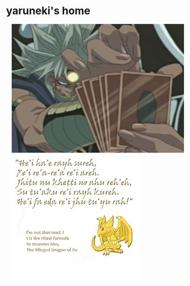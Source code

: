 # yaruneki's home

<img align="center" src="marik.gif" width="auto" height="350" style="padding: 0 15px;">
<img align="center" src="quote_and_comment.png" width="auto" height="350" style="padding: 0 15px;">

